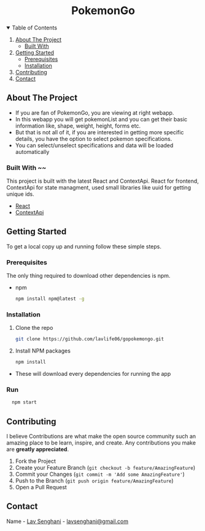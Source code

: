   <h1 align="center">PokemonGo</h1>

<!-- TABLE OF CONTENTS -->
<details open="open">
  <summary>Table of Contents</summary>
  <ol>
    <li>
      <a href="#about-the-project">About The Project</a>
      <ul>
        <li><a href="#built-with">Built With</a></li>
      </ul>
    </li>
    <li>
      <a href="#getting-started">Getting Started</a>
      <ul>
        <li><a href="#prerequisites">Prerequisites</a></li>
        <li><a href="#installation">Installation</a></li>
      </ul>
    </li>
    <li><a href="#contributing">Contributing</a></li>
    <li><a href="#contact">Contact</a></li>
  </ol>
</details>

<!-- ABOUT THE PROJECT -->

## About The Project

<!-- [![Product Name Screen Shot][product-screenshot]](https://example.com) -->

-   If you are fan of PokemonGo, you are viewing at right webapp.
-   In this webapp you will get pokemonList and you can get their basic information like, shape, weight, height, forms etc.
-   But that is not all of it, if you are interested in getting more specific details, you have the option to select pokemon specifications.
-   You can select/unselect specifications and data will be loaded automatically

### Built With ~~

This project is built with the latest React and ContextApi. React for frontend, ContextApi for state managment, used small libraries like uuid for getting unique ids.

-   [React](https://reactjs.org/)
-   [ContextApi](https://reactjs.org/docs/context.html/)

<!-- GETTING STARTED -->

## Getting Started

To get a local copy up and running follow these simple steps.

### Prerequisites

The only thing required to download other dependencies is npm.

-   npm
    ```sh
    npm install npm@latest -g
    ```

### Installation

1. Clone the repo
    ```sh
    git clone https://github.com/lavlife06/gopokemongo.git
    ```
2. Install NPM packages
    ```sh
    npm install
    ```

-   These will download every dependencies for running the app

### Run

```sh
  npm start
```

<!-- CONTRIBUTING -->

## Contributing

I believe Contributions are what make the open source community such an amazing place to be learn, inspire, and create. Any contributions you make are **greatly appreciated**.

1. Fork the Project
2. Create your Feature Branch (`git checkout -b feature/AmazingFeature`)
3. Commit your Changes (`git commit -m 'Add some AmazingFeature'`)
4. Push to the Branch (`git push origin feature/AmazingFeature`)
5. Open a Pull Request

<!-- CONTACT -->

## Contact

Name - [Lav Senghani](https://github.com/lavlife06) - lavsenghani@gmail.com

